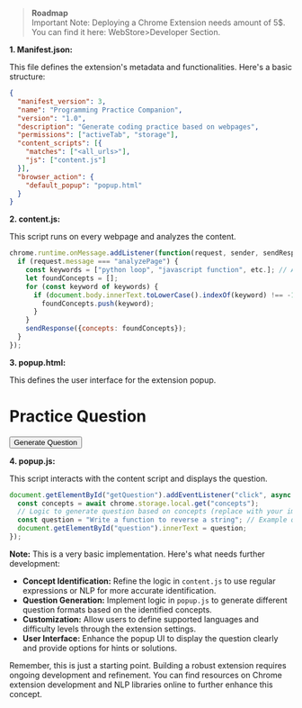 > **Roadmap**<br>
>Important Note:
> Deploying a Chrome Extension needs amount of 5$. You can find it here: WebStore>Developer Section.<br>

**1. Manifest.json:**

This file defines the extension's metadata and functionalities. Here's a basic structure:

```json
{
  "manifest_version": 3,
  "name": "Programming Practice Companion",
  "version": "1.0",
  "description": "Generate coding practice based on webpages",
  "permissions": ["activeTab", "storage"],
  "content_scripts": [{
    "matches": ["<all_urls>"],
    "js": ["content.js"]
  }],
  "browser_action": {
    "default_popup": "popup.html"
  }
}
```

**2. content.js:**

This script runs on every webpage and analyzes the content.

```javascript
chrome.runtime.onMessage.addListener(function(request, sender, sendResponse) {
  if (request.message === "analyzePage") {
    const keywords = ["python loop", "javascript function", etc.]; // Add your keywords here
    let foundConcepts = [];
    for (const keyword of keywords) {
      if (document.body.innerText.toLowerCase().indexOf(keyword) !== -1) {
        foundConcepts.push(keyword);
      }
    }
    sendResponse({concepts: foundConcepts});
  }
});
```

**3. popup.html:**

This defines the user interface for the extension popup.

<!DOCTYPE html>
<html>
<head>
  <title>Practice Companion</title>
  <script src="content.js"></script>  </head>
<body>
  <h1>Practice Question</h1>
  <p id="question"></p>
  <button onclick="getQuestion()">Generate Question</button>
  <script src="popup.js"></script>
</body>
</html>


**4. popup.js:**

This script interacts with the content script and displays the question.

```javascript
document.getElementById("getQuestion").addEventListener("click", async () => {
  const concepts = await chrome.storage.local.get("concepts");
  // Logic to generate question based on concepts (replace with your implementation)
  const question = "Write a function to reverse a string"; // Example question
  document.getElementById("question").innerText = question;
});
```

**Note:** This is a very basic implementation. Here's what needs further development:

* **Concept Identification:** Refine the logic in `content.js` to use regular expressions or NLP for more accurate identification.
* **Question Generation:** Implement logic in `popup.js` to generate different question formats based on the identified concepts.
* **Customization:** Allow users to define supported languages and difficulty levels through the extension settings.
* **User Interface:** Enhance the popup UI to display the question clearly and provide options for hints or solutions.

Remember, this is just a starting point. Building a robust extension requires ongoing development and refinement. You can find resources on Chrome extension development and NLP libraries online to further enhance this concept. 
